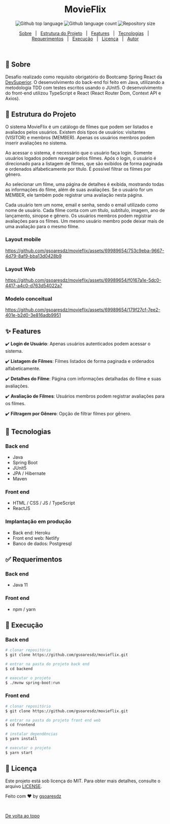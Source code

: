 <h1 align="center">MovieFlix</h1>
<p align="center">
  <img alt="Github top language" src="https://img.shields.io/github/languages/top/gsoaresdz/movieflix?color=56BEB8">
  <img alt="Github language count" src="https://img.shields.io/github/languages/count/gsoaresdz/movieflix?color=56BEB8">
  <img alt="Repository size" src="https://img.shields.io/github/repo-size/gsoaresdz/movieflix?color=56BEB8">
</p>
<p align="center">
  <a href="#dart-sobre">Sobre</a> &#xa0; | &#xa0; 
  <a href="#memo-estrutura-do-projeto">Estrutura do Projeto</a> &#xa0; | &#xa0;
  <a href="#sparkles-features">Features</a> &#xa0; | &#xa0;
  <a href="#rocket-tecnologias">Tecnologias</a> &#xa0; | &#xa0;
  <a href="#white_check_mark-requerimentos">Requerimentos</a> &#xa0; | &#xa0;
  <a href="#checkered_flag-execução">Execução</a> &#xa0; | &#xa0;
  <a href="#memo-licença">Licença</a> &#xa0; | &#xa0;
  <a href="https://github.com/gsoaresdz" target="_blank">Autor</a>
</p>
<br>

## **:dart: Sobre**

Desafio realizado como requisito obrigatório do Bootcamp Spring React da [DevSuperior](https://devsuperior.com.br/). O desenvolvimento do back-end foi feito em Java, utilizando a metodologia TDD com testes escritos usando o JUnit5. O desenvolvimento do front-end utilizou TypeScript e React (React Router Dom, Context API e Axios).

## **:memo: Estrutura do Projeto**

O sistema MovieFlix é um catálogo de filmes que podem ser listados e avaliados pelos usuários. Existem dois tipos de usuários: visitantes (VISITOR) e membros (MEMBER). Apenas os usuários membros podem inserir avaliações no sistema.

Ao acessar o sistema, é necessário que o usuário faça login. Somente usuários logados podem navegar pelos filmes. Após o login, o usuário é direcionado para a listagem de filmes, que são exibidos de forma paginada e ordenados alfabeticamente por título. É possível filtrar os filmes por gênero.

Ao selecionar um filme, uma página de detalhes é exibida, mostrando todas as informações do filme, além de suas avaliações. Se o usuário for um MEMBER, ele também pode registrar uma avaliação nesta página.

Cada usuário tem um nome, email e senha, sendo o email utilizado como nome de usuário. Cada filme conta com um título, subtítulo, imagem, ano de lançamento, sinopse e gênero. Os usuários membros podem registrar avaliações para os filmes. Um mesmo usuário membro pode deixar mais de uma avaliação para o mesmo filme.

### **Layout mobile**

https://github.com/gsoaresdz/movieflix/assets/69989654/753c9eba-9667-4d79-8af9-bba13d0428b9

### **Layout Web**

https://github.com/gsoaresdz/movieflix/assets/69989654/f0167a1e-5dc0-4417-a4c0-d763d54022a7

### Modelo conceitual

https://github.com/gsoaresdz/movieflix/assets/69989654/179f27cf-7ee2-401e-b2d0-3e816adb9951

## **:sparkles: Features**

:heavy_check_mark: **Login de Usuário**: Apenas usuários autenticados podem acessar o sistema.

:heavy_check_mark: **Listagem de Filmes**: Filmes listados de forma paginada e ordenados alfabeticamente.

:heavy_check_mark: **Detalhes do Filme**: Página com informações detalhadas do filme e suas avaliações.

:heavy_check_mark: **Avaliação de Filmes**: Usuários membros podem registrar avaliações para os filmes.

:heavy_check_mark: **Filtragem por Gênero**: Opção de filtrar filmes por gênero.

## **:rocket: Tecnologias**

### **Back end**

- Java
- Spring Boot
- JUnit5
- JPA / Hibernate
- Maven

### **Front end**

- HTML / CSS / JS / TypeScript
- ReactJS

### **Implantação em produção**

- Back end: Heroku
- Front end web: Netlify
- Banco de dados: Postgresql

## **:white_check_mark: Requerimentos**

### **Back end**

- Java 11

### **Front end**

- npm / yarn

## **:checkered_flag: Execução**

### **Back end**

```bash
# clonar repositório
$ git clone https://github.com/gsoaresdz/movieflix.git

# entrar na pasta do projeto back end
$ cd backend

# executar o projeto
$ ./mvnw spring-boot:run

```

### **Front end**

```bash
# clonar repositório
$ git clone https://github.com/gsoaresdz/movieflix.git

# entrar na pasta do projeto front end web
$ cd frontend

# instalar dependências
$ yarn install

# executar o projeto
$ yarn start
```

## **:memo: Licença**

Este projeto está sob licença do MIT. Para obter mais detalhes, consulte o arquivo [LICENSE](LICENSE).

Feito com :heart: by <a href="https://github.com/gsoaresdz" target="_blank">gsoaresdz</a>

&#xa0;

<a href="#top">De volta ao topo</a>
